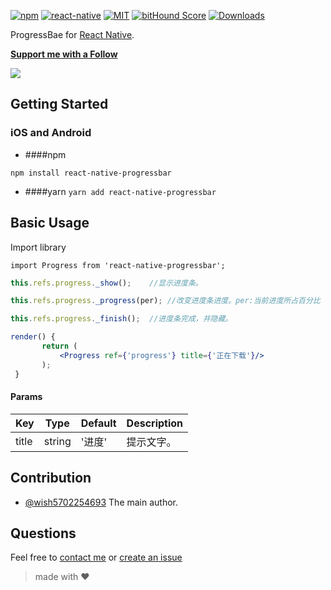[![npm][npm-badge]][npm]
 [![react-native][rn-badge]][rn]
 [![MIT][license-badge]][license]
 [![bitHound Score][bithound-badge]][bithound]
 [![Downloads](https://img.shields.io/npm/dm/rnkit-input.svg)](https://www.npmjs.com/package/rnkit-input)
 
 ProgressBae for [React Native][rn].
 
 [**Support me with a Follow**](https://github.com/wish570225463/followers)
 
 
 ![](https://github.com/wish570225463/react-native-progressbar/blob/master/image/ios.gif?raw=true)
 
 [npm-badge]: https://img.shields.io/npm/v/rnkit-input.svg
 [npm]: https://www.npmjs.com/package/rnkit-input
 [rn-badge]: https://img.shields.io/badge/react--native-v0.28-05A5D1.svg
 [rn]: https://facebook.github.io/react-native
 [license-badge]: https://img.shields.io/dub/l/vibe-d.svg
 [license]: https://raw.githubusercontent.com/rnkit/rnkit-input/master/LICENSE
 [bithound-badge]: https://www.bithound.io/github/rnkit/rnkit-input/badges/score.svg
 [bithound]: https://www.bithound.io/github/rnkit/rnkit-input

## Getting Started
 
### iOS and Android
 
 * ####npm
 
 `npm install react-native-progressbar`
 
 * ####yarn
 `yarn add react-native-progressbar`
 
 ## Basic Usage
 
 Import library
 
 ```
 import Progress from 'react-native-progressbar';
 ```
 ```jsx
 this.refs.progress._show();	//显示进度条。
 
 this.refs.progress._progress(per);	//改变进度条进度。per:当前进度所占百分比
 
 this.refs.progress._finish();	//进度条完成，并隐藏。
 
 render() {
	    return (
	        <Progress ref={'progress'} title={'正在下载'}/>
	    );
  }
 
 ```
 
 #### Params
 
 | Key | Type | Default | Description |
 | --- | --- | --- | --- |
 | title | string | '进度' |提示文字。|
  
 ## Contribution
 
 - [@wish5702254693](mailto:5702254693@qq.com) The main author.
 
 ## Questions
 
 Feel free to [contact me](mailto:5702254693@qq.com) or [create an issue](https://github.com/wish5702254693/react-native-progressbar/issues/new)
 
 > made with ♥
